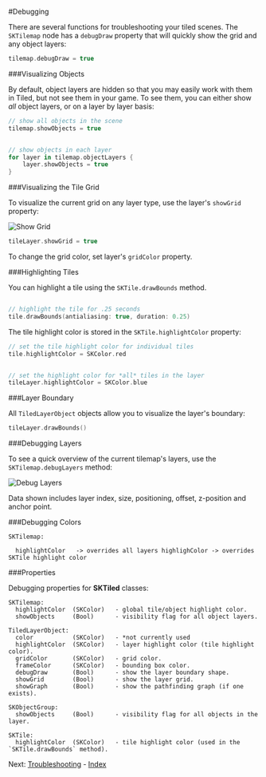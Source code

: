 #Debugging

There are several functions for troubleshooting your tiled scenes. The `SKTilemap` node has a `debugDraw` property that will quickly show the grid and any object layers:

```swift
tilemap.debugDraw = true
```



###Visualizing Objects

By default, object layers are hidden so that you may easily work with them in Tiled, but not see them in your game. To see them, you can either show *all* object layers, or on a layer by layer basis:


```swift
// show all objects in the scene
tilemap.showObjects = true


// show objects in each layer
for layer in tilemap.objectLayers {
    layer.showObjects = true
}
```

###Visualizing the Tile Grid

To visualize the current grid on any layer type, use the layer's `showGrid` property:


![Show Grid](https://raw.githubusercontent.com/mfessenden/SKTiled/iOS10/docs/Images/showGrid.gif)


```swift
tileLayer.showGrid = true
```

To change the grid color, set layer's `gridColor` property.



###Highlighting Tiles

You can highlight a tile using the `SKTile.drawBounds` method. 

```swift

// highlight the tile for .25 seconds
tile.drawBounds(antialiasing: true, duration: 0.25)
```

The tile highlight color is stored in the `SKTile.highlightColor` property:

```swift
// set the tile highlight color for individual tiles
tile.highlightColor = SKColor.red


// set the highlight color for *all* tiles in the layer 
tileLayer.highlightColor = SKColor.blue
```

###Layer Boundary

All `TiledLayerObject` objects allow you to visualize the layer's boundary: 

```swift
tileLayer.drawBounds()
```

###Debugging Layers

To see a quick overview of the current tilemap's layers, use the `SKTilemap.debugLayers` method: 

![Debug Layers](https://raw.githubusercontent.com/mfessenden/SKTiled/iOS10/docs/Images/debugLayers.png)

Data shown includes layer index, size, positioning, offset, z-position and anchor point.


###Debugging Colors

    SKTilemap:

      highlightColor   -> overrides all layers highlighColor -> overrides SKTile highlight color

###Properties


Debugging properties for **SKTiled** classes:

    SKTilemap:
      highlightColor  (SKColor)   - global tile/object highlight color.
      showObjects     (Bool)      - visibility flag for all object layers.  
      
    TiledLayerObject:
      color           (SKColor)   - *not currently used
      highlightColor  (SKColor)   - layer highlight color (tile highlight color). 
      gridColor       (SKColor)   - grid color.
      frameColor      (SKColor)   - bounding box color.
      debugDraw       (Bool)      - show the layer boundary shape.
      showGrid        (Bool)      - show the layer grid.  
      showGraph       (Bool)      - show the pathfinding graph (if one exists).
    
    SKObjectGroup:
      showObjects     (Bool)      - visibility flag for all objects in the layer.
    
    SKTile:
      highlightColor  (SKColor)   - tile highlight color (used in the `SKTile.drawBounds` method).


Next: [Troubleshooting](troubleshooting.html) - [Index](Tutorial.html)
